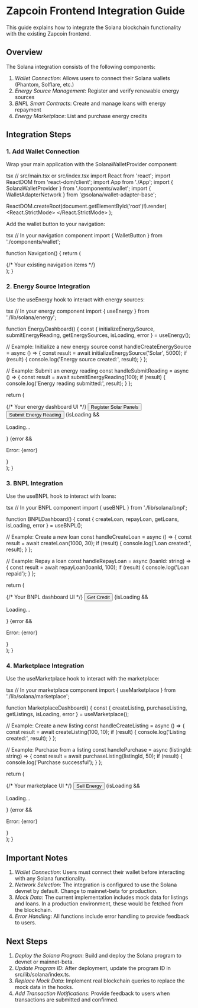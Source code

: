 # Zapcoin Frontend Integration Guide

This guide explains how to integrate the Solana blockchain functionality with the existing Zapcoin frontend.

## Overview

The Solana integration consists of the following components:

1. *Wallet Connection*: Allows users to connect their Solana wallets (Phantom, Solflare, etc.)
2. *Energy Source Management*: Register and verify renewable energy sources
3. *BNPL Smart Contracts*: Create and manage loans with energy repayment
4. *Energy Marketplace*: List and purchase energy credits

## Integration Steps

### 1. Add Wallet Connection

Wrap your main application with the SolanaWalletProvider component:

tsx
// src/main.tsx or src/index.tsx
import React from 'react';
import ReactDOM from 'react-dom/client';
import App from './App';
import { SolanaWalletProvider } from './components/wallet';
import { WalletAdapterNetwork } from '@solana/wallet-adapter-base';

ReactDOM.createRoot(document.getElementById('root')!).render(
  <React.StrictMode>
    <SolanaWalletProvider network={WalletAdapterNetwork.Devnet}>
      <App />
    </SolanaWalletProvider>
  </React.StrictMode>
);


Add the wallet button to your navigation:

tsx
// In your navigation component
import { WalletButton } from './components/wallet';

function Navigation() {
  return (
    <nav>
      {/* Your existing navigation items */}
      <WalletButton network="devnet" />
    </nav>
  );
}


### 2. Energy Source Integration

Use the useEnergy hook to interact with energy sources:

tsx
// In your energy component
import { useEnergy } from './lib/solana/energy';

function EnergyDashboard() {
  const { 
    initializeEnergySource, 
    submitEnergyReading, 
    getEnergySources,
    isLoading,
    error
  } = useEnergy();

  // Example: Initialize a new energy source
  const handleCreateEnergySource = async () => {
    const result = await initializeEnergySource('Solar', 5000);
    if (result) {
      console.log('Energy source created:', result);
    }
  };

  // Example: Submit an energy reading
  const handleSubmitReading = async () => {
    const result = await submitEnergyReading(100);
    if (result) {
      console.log('Energy reading submitted:', result);
    }
  };

  return (
    <div>
      {/* Your energy dashboard UI */}
      <button onClick={handleCreateEnergySource}>
        Register Solar Panels
      </button>
      <button onClick={handleSubmitReading}>
        Submit Energy Reading
      </button>
      {isLoading && <p>Loading...</p>}
      {error && <p>Error: {error}</p>}
    </div>
  );
}


### 3. BNPL Integration

Use the useBNPL hook to interact with loans:

tsx
// In your BNPL component
import { useBNPL } from './lib/solana/bnpl';

function BNPLDashboard() {
  const { 
    createLoan, 
    repayLoan, 
    getLoans,
    isLoading,
    error
  } = useBNPL();

  // Example: Create a new loan
  const handleCreateLoan = async () => {
    const result = await createLoan(1000, 30);
    if (result) {
      console.log('Loan created:', result);
    }
  };

  // Example: Repay a loan
  const handleRepayLoan = async (loanId: string) => {
    const result = await repayLoan(loanId, 100);
    if (result) {
      console.log('Loan repaid');
    }
  };

  return (
    <div>
      {/* Your BNPL dashboard UI */}
      <button onClick={handleCreateLoan}>
        Get Credit
      </button>
      {isLoading && <p>Loading...</p>}
      {error && <p>Error: {error}</p>}
    </div>
  );
}


### 4. Marketplace Integration

Use the useMarketplace hook to interact with the marketplace:

tsx
// In your marketplace component
import { useMarketplace } from './lib/solana/marketplace';

function MarketplaceDashboard() {
  const { 
    createListing, 
    purchaseListing, 
    getListings,
    isLoading,
    error
  } = useMarketplace();

  // Example: Create a new listing
  const handleCreateListing = async () => {
    const result = await createListing(100, 10);
    if (result) {
      console.log('Listing created:', result);
    }
  };

  // Example: Purchase from a listing
  const handlePurchase = async (listingId: string) => {
    const result = await purchaseListing(listingId, 50);
    if (result) {
      console.log('Purchase successful');
    }
  };

  return (
    <div>
      {/* Your marketplace UI */}
      <button onClick={handleCreateListing}>
        Sell Energy
      </button>
      {isLoading && <p>Loading...</p>}
      {error && <p>Error: {error}</p>}
    </div>
  );
}


## Important Notes

1. *Wallet Connection*: Users must connect their wallet before interacting with any Solana functionality.
2. *Network Selection*: The integration is configured to use the Solana devnet by default. Change to mainnet-beta for production.
3. *Mock Data*: The current implementation includes mock data for listings and loans. In a production environment, these would be fetched from the blockchain.
4. *Error Handling*: All functions include error handling to provide feedback to users.

## Next Steps

1. *Deploy the Solana Program*: Build and deploy the Solana program to devnet or mainnet-beta.
2. *Update Program ID*: After deployment, update the program ID in src/lib/solana/index.ts.
3. *Replace Mock Data*: Implement real blockchain queries to replace the mock data in the hooks.
4. *Add Transaction Notifications*: Provide feedback to users when transactions are submitted and confirmed.